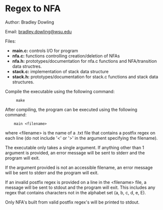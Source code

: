 # Regex to NFA

Author: Bradley Dowling

Email: bradley.dowling@wsu.edu

Files:
- **main.c:** controls I/O for program
- **nfa.c:** functions controlling creation/deletion of NFAs
- **nfa.h:** prototypes/documentation for nfa.c functions and NFA/transition data structres.
- **stack.c:** implementation of stack data structure
- **stack.h:** prototypes/documentation for stack.c functions and stack data structures.

Compile the executable using the following command:

		 make

After compiling, the program can be executed using the following command:

		main <filename>

where \<filename\> is the name of a .txt file that contains a postfix regex on
each line (do not include '\<' or '\>' in the argument specifying the filename).

The executable only takes a single argument. If anything other than 1 argument
is provided, an error message will be sent to stderr and the program will exit. 

If the argument provided is not an accessible filename, an error message will
be sent to stderr and the program will exit.

If an invalid postfix regex is provided on a line in the \<filename\> file, a 
message will be sent to stdout and the program will exit. This includes any 
regex that contains characters not in the alphabet set (a, b, c, d, e, E).

Only NFA's built from valid postfix regex's will be printed to stdout.
